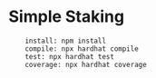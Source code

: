 # Simple Staking

```shell
    install: npm install
    compile: npx hardhat compile
    test: npx hardhat test
    coverage: npx hardhat coverage
```

